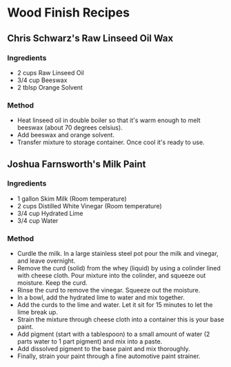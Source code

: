 # Wood Finish Recipes

## Chris Schwarz's Raw Linseed Oil Wax

### Ingredients
- 2 cups Raw Linseed Oil
- 3/4 cup Beeswax
- 2 tblsp Orange Solvent

### Method
- Heat linseed oil in double boiler so that it's warm enough to melt beeswax (about 70 degrees celsius).
- Add beeswax and orange solvent.
- Transfer mixture to storage container. Once cool it's ready to use.

## Joshua Farnsworth's Milk Paint

### Ingredients
- 1 gallon Skim Milk (Room temperature) 
- 2 cups Distilled White Vinegar (Room temperature) 
- 3/4 cup Hydrated Lime
- 3/4 cup Water

### Method
- Curdle the milk. In a large stainless steel pot pour the milk and vinegar, and leave overnight.
- Remove the curd (solid) from the whey (liquid) by using a colinder lined with cheese cloth. Pour mixture into the colinder, and squeeze out moisture. Keep the curd.
- Rinse the curd to remove the vinegar. Squeeze out the moisture.
- In a bowl, add the hydrated lime to water and mix together.
- Add the curds to the lime and water. Let it sit for 15 minutes to let the lime break up. 
- Strain the mixture through cheese cloth into a container this is your base paint.
- Add pigment (start with a tablespoon) to a small amount of water (2 parts water to 1 part pigment) and mix into a paste.
- Add dissolved pigment to the base paint and mix thoroughly.
- Finally, strain your paint through a fine automotive paint strainer.

